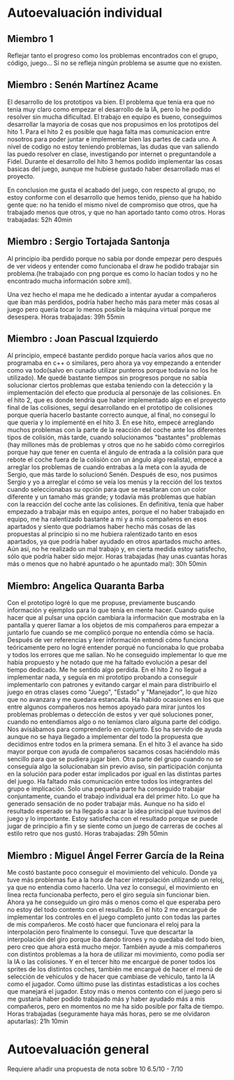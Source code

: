 # Autoevaluación individual

## Miembro 1
Reflejar tanto el progreso como los problemas encontrados con el grupo, código, juego... Si no se refleja ningún problema se asume que no existen.

## Miembro : Senén Martínez Acame
El desarrollo de los prototipos va bien. El problema que tenia era que no tenia muy claro como empezar el desarrollo de la IA, pero lo he podido resolver sin mucha dificultad. El trabajo en equipo es bueno, conseguimos desarrollar la mayoria de cosas que nos propusimos en los prototipos del hito 1. Para el hito 2 es posible que haga falta mas comunicacion entre nosotros para poder juntar e implementar bien las partes de cada uno. A nivel de codigo no estoy teniendo problemas, las dudas que van saliendo las puedo resolver en clase, investigando por internet o preguntandole a Fidel. Durante el desarrollo del hito 3 hemos podido implementar las cosas basicas del juego, aunque me hubiese gustado haber desarrollado mas el proyecto.

En conclusion me gusta el acabado del juego, con respecto al grupo, no estoy conforme con el desarrollo que hemos tenido, pienso que ha habido gente que: no ha tenido el mismo nivel de compromiso que otros, que ha trabajado menos que otros, y que no han aportado tanto como otros.
Horas trabajadas: 52h 40min

## Miembro : Sergio Tortajada Santonja
Al principio iba perdido porque no sabía por donde empezar pero después de ver videos y entender como funcionaba el draw he podido trabajar sin problema.(he trabajado con png porque es como lo hacían todos y no he encontrado mucha información sobre xml).

Una vez hecho el mapa me he dedicado a intentar ayudar a compañeros que iban más perdidos, podría haber hecho más para meter más cosas al juego pero quería tocar lo menos posible la máquina virtual porque me desespera.
Horas trabajadas: 39h 55min

## Miembro : Joan Pascual Izquierdo
Al principio, empecé bastante perdido porque hacía varios años que no programaba en c++ o similares, pero ahora ya voy empezando a entender como va todo(salvo en cunado utilizar punteros porque todavía no los he utilizado). Me quedé bastante tiempos sin progresos porque no sabía solucionar ciertos problemas que estaba teniendo con la detección y la implementación del efecto que producía al personaje de las colisiones. En el hito 2, que es donde tendría que haber implementado algo en el proyecto final de las colisiones, seguí desarrollando en el prototipo de colisiones porque quería hacerlo bastante correcto aunque, al final, no conseguí lo que quería y lo implementé en el hito 3. En ese hito, empecé arreglando muchos problemas con la parte de la reacción del coche ante los diferentes tipos de colisión, más tarde, cuando solucionamos "bastantes" problemas (hay millones más de problemas y otros que no he sabido cómo corregirlos porque hay que tener en cuenta el ángulo de entrada a la colisión para que rebote el coche fuera de la colisión con un ángulo algo realista), empecé a arreglar los problemas de cuando entrabas a la meta con la ayuda de Sergio, que más tarde lo solucionó Senén. Después de eso, nos pusimos Sergio y yo a arreglar el cómo se veía los menús y la rección del los textos cuando seleccionabas su opción para que se resaltaran con un color diferente y un tamaño más grande; y todavía más problemas que habían con la reacción del coche ante las colisiones. 
En definitiva, tenía que haber empezado a trabajar más en equipo antes, porque el no haber trabajado en equipo, me ha ralentizado bastante a mi y a mis compañeros en esos apartados y siento que podriamos haber hecho más cosas de las propuestas al principio si no me hubiera ralentizado tanto en esos apartados, ya que podría haber ayudado en otros apartados mucho antes. Aún así, no he realizado un mal trabajo y, en cierta medida estoy satisfecho, sólo que podría haber sido mejor.
Horas trabajadas (hay unas cuantas horas más o menos que no habré apuntado o he apuntado mal): 30h 50min

## Miembro: Angelica Quaranta Barba
Con el prototipo logré lo que me propuse, previamente buscando información y ejemplos para lo que tenía en mente hacer. Cuando quise hacer que al pulsar una opción cambiara la información que mostraba en la pantalla y querer llamar a los objetos de mis compañeros para empezar a juntarlo fue cuando se me complicó porque no entendía cómo se hacía. Después de ver referencias y leer información entendí cómo funciona teóricamente pero no logré entender porqué no funcionaba lo que probaba y todos los errores que me salían. No he conseguido implementar lo que me había propuesto y he notado que me ha faltado evolución a pesar del tiempo dedicado. Me he sentido algo perdida.
En el hito 2 no llegué a implementar nada, y seguía en mi prototipo probando a conseguir implementarlo con patrones y evitando cargar el main para distribuirlo el juego en otras clases como "Juego", "Estado" y "Manejador", lo que hizo que no avanzara y me quedara estancada. Ha habido ocasiones en los que entre algunos compañeros nos hemos apoyado para mirar juntos los problemas problemas o detección de estos y ver qué soluciones poner, cuando no entendíamos algo o no teníamos claro alguna parte del código. Nos avisábamos para comprenderlo en conjunto. Eso ha servido de ayuda aunque no se haya llegado a implementar del todo la propuesta que decidimos entre todos en la primera semana. En el hito 3 el avance ha sido mayor porque con ayuda de compañeros sacamos cosas haciéndolo más sencillo para que se pudiera jugar bien.
Otra parte del grupo cuando no se conseguía algo la solucionaban sin previo aviso, sin participación conjunta en la solución para poder estar implicados por igual en las distintas partes del juego.
Ha faltado más comunicación entre todos los integrantes del grupo e implicación. Solo una pequeña parte ha conseguido trabajar conjuntamente, cuando el trabajo individual era del primer hito. Lo que ha generado sensación de no poder trabajar más.
Aunque no ha sido el resultado esperado se ha llegado a sacar la idea principal que tuvimos del juego y lo importante. Estoy satisfecha con el resultado porque se puede jugar de principio a fin y se siente como un juego de carreras de coches al estilo retro que nos gustó.
Horas trabajadas: 29h 50min


## Miembro : Miguel Ángel Ferrer García de la Reina 
Me costó bastante poco conseguir el movimiento del vehiculo. Donde ya tuve más problemas fue a la hora de hacer interpolación utilizando un reloj, ya que no entendía como hacerlo. Una vez lo conseguí, el movimiento en linea recta funcionaba perfecto, pero el giro seguía sin funcionar bien. Ahora ya he conseguido un giro más o menos como el que esperaba pero no estoy del todo contento con el resultado. En el hito 2 me encargué de implementar los controles en el juego completo junto con todas las partes de mis compañeros. Me costó hacer que funcionara el reloj para la interpolación pero finalmente lo conseguí. Tuve que descartar la interpolación del giro porque iba dando tirones y no quedaba del todo bien, pero creo que ahora está mucho mejor. También ayude a mis compañeros con distintos problemas a la hora de utilizar mi movimiento, como podía ser la IA o las colisiones. Y en el tercer hito me encargué de poner todos los sprites de los distintos coches, también me encargué de hacer el menú de selección de vehiculos y de hacer que cambiase de vehiculo, tanto la IA como el jugador. Como último puse las distintas estadísticas a los coches que manejará el jugador. Estoy más o menos contento con el juego pero si me gustaría haber podido trabajado más y haber ayudado más a mis compañeros, pero en momentos no me ha sido posible por falta de tiempo.
Horas trabajadas (seguramente haya más horas, pero se me olvidaron aputarlas): 21h 10min

# Autoevaluación general
Requiere añadir una propuesta de nota sobre 10
6.5/10 - 7/10
